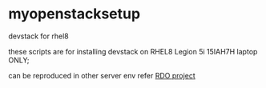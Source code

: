 # myopenstacksetup
devstack for rhel8

these scripts are for installing devstack on RHEL8 Legion 5i 15IAH7H laptop ONLY;

can be reproduced in other server env refer [RDO project](https://www.rdoproject.org/install/packstack/)
